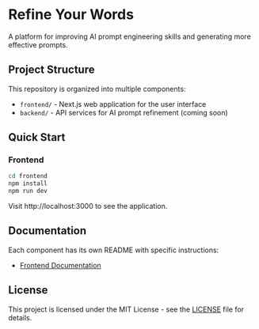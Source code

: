 # Refine Your Words

A platform for improving AI prompt engineering skills and generating more effective prompts.

## Project Structure

This repository is organized into multiple components:

- `frontend/` - Next.js web application for the user interface
- `backend/` - API services for AI prompt refinement (coming soon)

## Quick Start

### Frontend

```bash
cd frontend
npm install
npm run dev
```

Visit http://localhost:3000 to see the application.

## Documentation

Each component has its own README with specific instructions:

- [Frontend Documentation](./frontend/README.md)

## License

This project is licensed under the MIT License - see the [LICENSE](./LICENSE) file for details. 